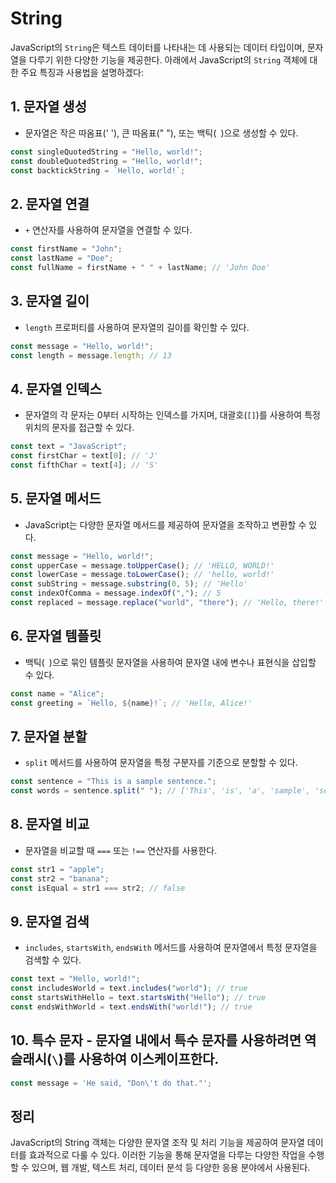 # String

JavaScript의 `String`은 텍스트 데이터를 나타내는 데 사용되는 데이터 타입이며, 문자열을 다루기 위한 다양한 기능을 제공한다.
아래에서 JavaScript의 `String` 객체에 대한 주요 특징과 사용법을 설명하겠다:

## **1. 문자열 생성**

- 문자열은 작은 따옴표(' '), 큰 따옴표(" "), 또는 백틱(` `)으로 생성할 수 있다.

```javascript
const singleQuotedString = "Hello, world!";
const doubleQuotedString = "Hello, world!";
const backtickString = `Hello, world!`;
```

## **2. 문자열 연결**

- `+` 연산자를 사용하여 문자열을 연결할 수 있다.

```javascript
const firstName = "John";
const lastName = "Doe";
const fullName = firstName + " " + lastName; // 'John Doe'
```

## **3. 문자열 길이**

- `length` 프로퍼티를 사용하여 문자열의 길이를 확인할 수 있다.

```javascript
const message = "Hello, world!";
const length = message.length; // 13
```

## **4. 문자열 인덱스**

- 문자열의 각 문자는 0부터 시작하는 인덱스를 가지며, 대괄호(`[]`)를 사용하여 특정 위치의 문자를 접근할 수 있다.

```javascript
const text = "JavaScript";
const firstChar = text[0]; // 'J'
const fifthChar = text[4]; // 'S'
```

## **5. 문자열 메서드**

- JavaScript는 다양한 문자열 메서드를 제공하여 문자열을 조작하고 변환할 수 있다.

```javascript
const message = "Hello, world!";
const upperCase = message.toUpperCase(); // 'HELLO, WORLD!'
const lowerCase = message.toLowerCase(); // 'hello, world!'
const subString = message.substring(0, 5); // 'Hello'
const indexOfComma = message.indexOf(","); // 5
const replaced = message.replace("world", "there"); // 'Hello, there!'
```

## **6. 문자열 템플릿**

- 백틱(` `)으로 묶인 템플릿 문자열을 사용하여 문자열 내에 변수나 표현식을 삽입할 수 있다.

```javascript
const name = "Alice";
const greeting = `Hello, ${name}!`; // 'Hello, Alice!'
```

## **7. 문자열 분할**

- `split` 메서드를 사용하여 문자열을 특정 구분자를 기준으로 분할할 수 있다.

```javascript
const sentence = "This is a sample sentence.";
const words = sentence.split(" "); // ['This', 'is', 'a', 'sample', 'sentence.']
```

## **8. 문자열 비교**

- 문자열을 비교할 때 `===` 또는 `!==` 연산자를 사용한다.

```javascript
const str1 = "apple";
const str2 = "banana";
const isEqual = str1 === str2; // false
```

## **9. 문자열 검색**

- `includes`, `startsWith`, `endsWith` 메서드를 사용하여 문자열에서 특정 문자열을 검색할 수 있다.

```javascript
const text = "Hello, world!";
const includesWorld = text.includes("world"); // true
const startsWithHello = text.startsWith("Hello"); // true
const endsWithWorld = text.endsWith("world!"); // true
```

## **10. 특수 문자** - 문자열 내에서 특수 문자를 사용하려면 역슬래시(`\`)를 사용하여 이스케이프한다.

```javascript
const message = 'He said, "Don\'t do that."';
```

## 정리

JavaScript의 String 객체는 다양한 문자열 조작 및 처리 기능을 제공하여 문자열 데이터를 효과적으로 다룰 수 있다.
이러한 기능을 통해 문자열을 다루는 다양한 작업을 수행할 수 있으며, 웹 개발, 텍스트 처리, 데이터 분석 등 다양한 응용 분야에서 사용된다.
